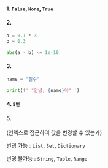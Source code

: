 #### 1. `False`, `None`, `True`

#### 2.

```python
a = 0.1 * 3
b = 0.3

abs(a - b) <= 1e-10
```



#### 3. 

```python
name = "철수"

print(f' "안녕, {name}야" ')
```



#### 4. `5번`

#### 5. 

(인덱스로 접근하여 값을 변경할 수 있는가)

변경 가능 : `List`, `Set`, `Dictionary`

변경 불가능 : `String`, `Tuple`, `Range`